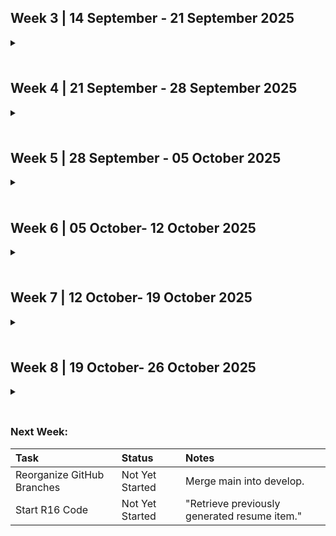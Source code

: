 ## Week 3 | 14 September - 21 September 2025

<details>
  <summary><h3></h3></summary>
<img alt="image" src="https://github.com/user-attachments/assets/81082832-fd23-498f-a71f-a92ffc87c36d" />

This week was fairly light in work, as we were meeting as a team for the first time, and brainstorming Project Requirements. This initial brainstorming was a collaborative effort. My specific contributions were to take the brainstorming notes, and write the foundational functional requirements, in a properly formatted list (i.e "The system shall ... ) in preparation for the class discussions on Wednesday. This was completed in a timely manner.
</details>


## Week 4 | 21 September - 28 September 2025

<details>
  <summary><h3></h3></summary>
<img alt="Screenshot 2025-09-28 125237" src="https://github.com/user-attachments/assets/e59bb8eb-ad89-4aef-bdab-592a7689c103" />

This week we spent a fair amount of time planning the System Architecture. I contributed an initial sketch to work off of, and my team members drew up a more detailed diagram. After our discussions with other teams on Wednesday, I suggested that we narrow our focus and draw up a more simplified System Architecture Design. Ethan and I got the new diagram started, and I finalized it. Later in the week, we held a team meeting and worked on formulating our Project Proposal. My main contribution here was brainstorming the workload distribution.

This week we had a few members pull a late night on Tuesday, in preparation for Wednesday's class, which left us scrambling a bit before the group discussions on Wednesday. This week we plan to have a team meeting on Monday, or Tuesday, in order to be better prepared for the class discussions on Wednesday.

We got the System Architecture Diagram finished earlier in the week, which allowed us to focus on the Project Proposal this weekend. Next week I think we should replicate this by ensuring the Data Flow Diagram is completed in a similarly timely fashion, to avoid last minute scrambling over the weekend.
</details>


## Week 5 | 28 September - 05 October 2025

<details>
  <summary><h3></h3></summary>
<img alt="Screenshot 2025-09-21 105740" src="https://github.com/user-attachments/assets/4ae2076e-66ab-435e-be0b-68e84a48ff87" />

### Team Activities
- Discussed and drew up Data Flow Diagram
- Participated in class discussion about the Data Flow Diagram, and received feedback from professor
- Finalized Data Flow Diagram

### What went well
- Data Flow Diagram helped team gain clarity on project, in greater detail
- Discussions with other teams revealed similar Data Flow Diagram solutions, increasing the team's confidence in our own solutions
- Despite not being able to attend team meeting, I was able to contribute to the Data Flow Diagram later in the week. This was thanks to our decision to have a team meeting earlier in the week, allowing for more flexibility

### What didn't go well
- I personally was not able to attend the team meeting on Tuesday, as personal schedule conflicted

### Next Week's Plans
- Begin assigning tasks to members and start coding
- Ensure GitHub branches are organized and a system is in place to ensure smooth project workflow in the future
</details>


## Week 6 | 05 October- 12 October 2025

<details>
  <summary><h3></h3></summary>
<img alt="Screenshot 2025-10-12 094847" src="https://github.com/user-attachments/assets/b9a90c01-6745-4ca8-9f85-03c1179af6a2" />

Last week was mostly spent on team meetings and assigning people to tasks. To do this, I drew up a revised Work Breakdown Structure after reviewing the finalized Milestone 1 requirements. Afterwards we held a team meeting to further hammer out the Work Breakdown Structure to come up with a distributed workload that the team was confident in. After this was achieved we moved onto initializing the project, and starting code contributions and reviews. Next sprint we plan to increase our frequency and volume of code contributions in order to establish a sustainable pace to complete all requirements for Milestone 1 within the deadline.

### Previous Week:
| Task  | Status | Notes |
| :---- | :------ | :------- |
| Revise WBS | Done | WBS has been finalized. |
| Build Database | In Progress | Initial database schema has been created. |

### Next Week:
| Task | Status | Notes |
| :---- | :----- | :------- |
| Build Database | In Progress | Expand database as needed. |
| Start R13 Code | Not Yet Started | "Output all key information for a project." |
</details>


## Week 7 | 12 October- 19 October 2025

<details>
  <summary><h3></h3></summary>
<img alt="Screenshot 2025-10-19 072935" src="https://github.com/user-attachments/assets/b4053925-8710-45cd-ad12-fba2e331e56f" />

This past week included Quiz #1 and, for many members of the team, midterms in other classes. As a result we chose not to overload everyone, and instead focused on furthering code contributions in our given areas of responsibility. This adjustment works contrary to our plan of increasing our frequency and volume of code contributions, slightly, but it was a good adjustment for everyone's overall workload. I've started the code for Requirement 13: "Output all key information for a project." Next sprint appears to be lighter on my personal overall workload, and as such I plan to contribute more code and code reviews, sooner in the week. We have also identified a small issue with regards to GitHub branches where we have been merging our features into main, rather than the develop branch. We plan to amend this in the upcoming week.

### Previous Week:
| Task  | Status | Notes |
| :---- | :------ | :------- |
| Start R13 Code | Completed | "Output all key information for a project." |

### Next Week:
| Task | Status | Notes |
| :---- | :----- | :------- |
| Reorganize GitHub Branches | Not Yet Started | Merge main into develop. |
| Start R15 Code | Not Yet Started | "Retrieve previously generated portfolio information." |
</details>


## Week 8 | 19 October- 26 October 2025

<details>
  <summary><h3></h3></summary>
<img alt="Screenshot 2025-10-26 093423" src="https://github.com/user-attachments/assets/632b8d6d-a569-4591-adfc-ca043d14583e" />

I failed to complete one of the tasks I set out to do from last week's log. Although our intention was to reorganize GitHub branches by merging the main branch into the develop branch, code contributions came out sooner than that could be completed. We decided that it would be smoother to complete this week's code contributions, and merge the aforementioned branches first thing next week. I did start, and complete the code for Requirement 15: "Retrieve previously generated portfolio information." It has been implemented in such a way that it can be safely change in the future to accomodate our project as we see fit. Next week I plan on getting main merged into develop first thing and, once that is complete, I will start the code for Requirement 16: "Retrieve previously generated resume item."

### Previous Week:
| Task | Status | Notes |
| :---- | :----- | :------- |
| Reorganize GitHub Branches | In Progress | Merge main into develop. |
| Start R15 Code | Completed | "Retrieve previously generated portfolio information." |
</details>

### Next Week:
| Task | Status | Notes |
| :---- | :----- | :------- |
| Reorganize GitHub Branches | Not Yet Started | Merge main into develop. |
| Start R16 Code | Not Yet Started | "Retrieve previously generated resume item." |
</details>
